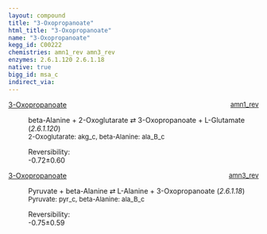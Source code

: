 ```yaml
---
layout: compound
title: "3-Oxopropanoate"
html_title: "3-Oxopropanoate"
name: "3-Oxopropanoate"
kegg_id: C00222
chemistries: amn1_rev amn3_rev
enzymes: 2.6.1.120 2.6.1.18
native: true
bigg_id: msa_c
indirect_via: 
---
```

<dl><dt class='rs-product'><a href='/compounds/C00222' class='link-dark' data-bs-toggle='tooltip' data-bs-html='true' data-bs-title='KEGG: C00222'>3-Oxopropanoate</a><span style='float: right; max-width: 40%'><a href='/chemistries/amn1_rev' class='link-dark opacity-50' style='font-size: small; word-wrap: anywhere;'>amn1_rev</a></span></dt><dd><p>beta-Alanine + 2-Oxoglutarate &#8644; 3-Oxopropanoate + L-Glutamate (<i>2.6.1.120</i>)<br /><span style='font-size: small;'><span data-bs-toggle='tooltip' data-bs-html='true' data-bs-title='KEGG: C00026'>2-Oxoglutarate</span>: akg_c, <span data-bs-toggle='tooltip' data-bs-html='true' data-bs-title='KEGG: C00099'>beta-Alanine</span>: ala_B_c</span><br /><div class="reversibility_info">Reversibility: <div class="progress" style="flex-direction: row-reverse;"><div class="progress-bar bg-success" role="progressbar" style="width: 7.18%" aria-valuenow="-0.7181576828582582" aria-valuemin="0" aria-valuemax="10"></div><div class="progress-bar bg-warning" role="progressbar" style="width: 6.01%" aria-valuenow="-0.7181576828582582" aria-valuemin="0" aria-valuemax="10"></div></div><span>-0.72&plusmn;0.60</span><div class="progress"><div class="progress-bar bg-danger" role="progressbar" style="width: 0%" aria-valuenow="-0.7181576828582582" aria-valuemin="0" aria-valuemax="10"></div></div></div></p><dl></dl></dd></dl><dl><dt class='rs-product'><a href='/compounds/C00222' class='link-dark' data-bs-toggle='tooltip' data-bs-html='true' data-bs-title='KEGG: C00222'>3-Oxopropanoate</a><span style='float: right; max-width: 40%'><a href='/chemistries/amn3_rev' class='link-dark opacity-50' style='font-size: small; word-wrap: anywhere;'>amn3_rev</a></span></dt><dd><p>Pyruvate + beta-Alanine &#8644; L-Alanine + 3-Oxopropanoate (<i>2.6.1.18</i>)<br /><span style='font-size: small;'><span data-bs-toggle='tooltip' data-bs-html='true' data-bs-title='KEGG: C00022'>Pyruvate</span>: pyr_c, <span data-bs-toggle='tooltip' data-bs-html='true' data-bs-title='KEGG: C00099'>beta-Alanine</span>: ala_B_c</span><br /><div class="reversibility_info">Reversibility: <div class="progress" style="flex-direction: row-reverse;"><div class="progress-bar bg-success" role="progressbar" style="width: 7.50%" aria-valuenow="-0.7498985294161081" aria-valuemin="0" aria-valuemax="10"></div><div class="progress-bar bg-warning" role="progressbar" style="width: 5.92%" aria-valuenow="-0.7498985294161081" aria-valuemin="0" aria-valuemax="10"></div></div><span>-0.75&plusmn;0.59</span><div class="progress"><div class="progress-bar bg-danger" role="progressbar" style="width: 0%" aria-valuenow="-0.7498985294161081" aria-valuemin="0" aria-valuemax="10"></div></div></div></p><dl></dl></dd></dl>
